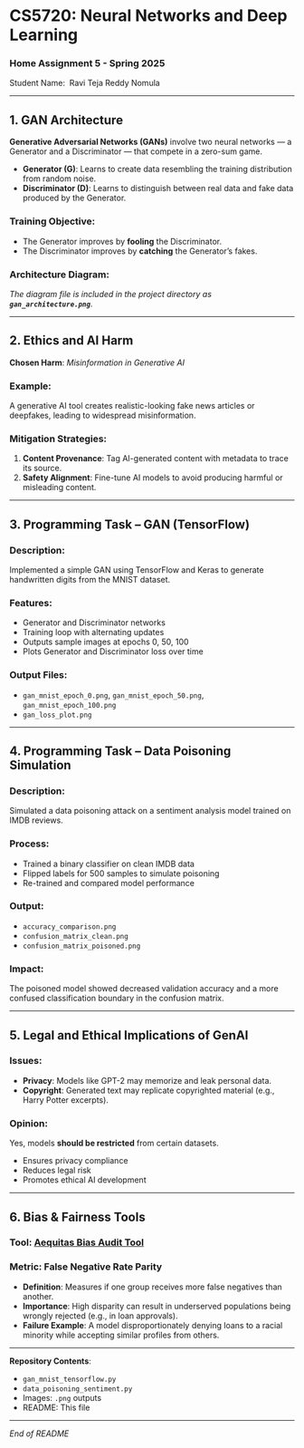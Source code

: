 # CS5720: Neural Networks and Deep Learning

### Home Assignment 5 - Spring 2025

Student Name:  Ravi Teja Reddy Nomula

---

## 1. GAN Architecture

**Generative Adversarial Networks (GANs)** involve two neural networks — a Generator and a Discriminator — that compete in a zero-sum game.

- **Generator (G)**: Learns to create data resembling the training distribution from random noise.
- **Discriminator (D)**: Learns to distinguish between real data and fake data produced by the Generator.

### Training Objective:

- The Generator improves by **fooling** the Discriminator.
- The Discriminator improves by **catching** the Generator’s fakes.

### Architecture Diagram:

*The diagram file is included in the project directory as ****`gan_architecture.png`****.*

---

## 2. Ethics and AI Harm

**Chosen Harm**: *Misinformation in Generative AI*

### Example:

A generative AI tool creates realistic-looking fake news articles or deepfakes, leading to widespread misinformation.

### Mitigation Strategies:

1. **Content Provenance**: Tag AI-generated content with metadata to trace its source.
2. **Safety Alignment**: Fine-tune AI models to avoid producing harmful or misleading content.

---

## 3. Programming Task – GAN (TensorFlow)

### Description:

Implemented a simple GAN using TensorFlow and Keras to generate handwritten digits from the MNIST dataset.

### Features:

- Generator and Discriminator networks
- Training loop with alternating updates
- Outputs sample images at epochs 0, 50, 100
- Plots Generator and Discriminator loss over time

### Output Files:

- `gan_mnist_epoch_0.png`, `gan_mnist_epoch_50.png`, `gan_mnist_epoch_100.png`
- `gan_loss_plot.png`

---

## 4. Programming Task – Data Poisoning Simulation

### Description:

Simulated a data poisoning attack on a sentiment analysis model trained on IMDB reviews.

### Process:

- Trained a binary classifier on clean IMDB data
- Flipped labels for 500 samples to simulate poisoning
- Re-trained and compared model performance

### Output:

- `accuracy_comparison.png`
- `confusion_matrix_clean.png`
- `confusion_matrix_poisoned.png`

### Impact:

The poisoned model showed decreased validation accuracy and a more confused classification boundary in the confusion matrix.

---

## 5. Legal and Ethical Implications of GenAI

### Issues:

- **Privacy**: Models like GPT-2 may memorize and leak personal data.
- **Copyright**: Generated text may replicate copyrighted material (e.g., Harry Potter excerpts).

### Opinion:

Yes, models **should be restricted** from certain datasets.

- Ensures privacy compliance
- Reduces legal risk
- Promotes ethical AI development

---

## 6. Bias & Fairness Tools

### Tool: [Aequitas Bias Audit Tool](http://aequitas.dssg.io/)

### Metric: **False Negative Rate Parity**

- **Definition**: Measures if one group receives more false negatives than another.
- **Importance**: High disparity can result in underserved populations being wrongly rejected (e.g., in loan approvals).
- **Failure Example**: A model disproportionately denying loans to a racial minority while accepting similar profiles from others.

---

**Repository Contents**:

- `gan_mnist_tensorflow.py`
- `data_poisoning_sentiment.py`
- Images: `.png` outputs
- README: This file

---

*End of README*

